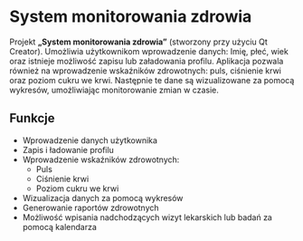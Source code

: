 # System monitorowania zdrowia

Projekt **„System monitorowania zdrowia”** (stworzony przy użyciu Qt Creator). Umożliwia użytkownikom wprowadzenie danych: Imię, płeć, wiek oraz istnieje możliwość zapisu lub załadowania profilu. Aplikacja pozwala również na wprowadzenie wskaźników zdrowotnych: puls, ciśnienie krwi oraz poziom cukru we krwi. Następnie te dane są wizualizowane za pomocą wykresów, umożliwiając monitorowanie zmian w czasie.

## Funkcje

- Wprowadzenie danych użytkownika
- Zapis i ładowanie profilu
- Wprowadzenie wskaźników zdrowotnych:
  - Puls
  - Ciśnienie krwi
  - Poziom cukru we krwi
- Wizualizacja danych za pomocą wykresów
- Generowanie raportów zdrowotnych
- Możliwość wpisania nadchodzących wizyt lekarskich lub badań za pomocą kalendarza
